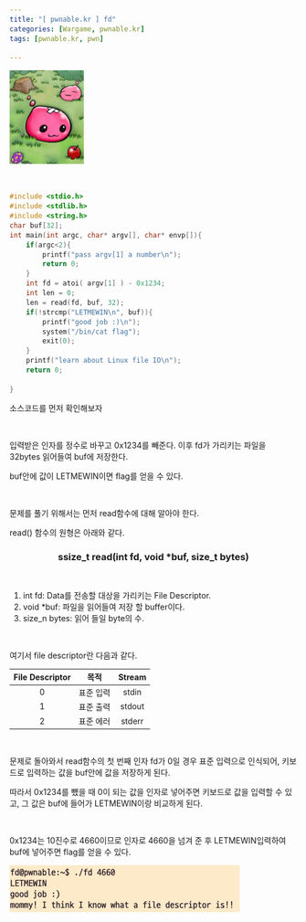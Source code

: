 ```yaml
---
title: "[ pwnable.kr ] fd"
categories: [Wargame, pwnable.kr]
tags: [pwnable.kr, pwn]

---
```


![img](/assets/images/2023-07-09-fd/fd-20230709210419908.png)

<br>



```c
#include <stdio.h>
#include <stdlib.h>
#include <string.h>
char buf[32];
int main(int argc, char* argv[], char* envp[]){
	if(argc<2){
		printf("pass argv[1] a number\n");
		return 0;
	}
	int fd = atoi( argv[1] ) - 0x1234;
	int len = 0;
	len = read(fd, buf, 32);
	if(!strcmp("LETMEWIN\n", buf)){
		printf("good job :)\n");
		system("/bin/cat flag");
		exit(0);
	}
	printf("learn about Linux file IO\n");
	return 0;

}
```

소스코드를 먼저 확인해보자

<br>

입력받은 인자를 정수로 바꾸고 0x1234를 빼준다. 이후 fd가 가리키는 파일을 32bytes 읽어들여 buf에 저장한다.

buf안에 값이 LETMEWIN이면 flag를 얻을 수 있다.

<br>

문제를 풀기 위해서는 먼저 read함수에 대해 알아야 한다.

read() 함수의 원형은 아래와 같다.

### <center>**ssize_t read(int fd, void *buf, size_t bytes)**</center>

<br>

1. int fd: Data를 전송할 대상을 가리키는 File Descriptor.
2. void *buf: 파일을 읽어들여 저장 할 buffer이다.
3. size_n bytes: 읽어 들일 byte의 수.

<br>

여기서 file descriptor란 다음과 같다.



| File Descriptor |   목적    | Stream |
| :-------------: | :-------: | :----: |
|        0        | 표준 입력 | stdin  |
|        1        | 표준 출력 | stdout |
|        2        | 표준 에러 | stderr |

<br>

문제로 돌아와서 read함수의 첫 번째 인자 fd가 0일 경우 표준 입력으로 인식되어, 키보드로 입력하는 값을 buf안에 값을 저장하게 된다.

따라서 0x1234를 뺐을 때 0이 되는 값을 인자로 넣어주면 키보드로 값을 입력할 수 있고, 그 값은 buf에 들어가 LETMEWIN이랑 비교하게 된다.

<br>

0x1234는 10진수로 4660이므로 인자로 4660을 넘겨 준 후 LETMEWIN입력하여 buf에 넣어주면 flag를 얻을 수 있다.

![image-20230709211724514](/assets/images/2023-07-09-fd/image-20230709211724514.png)






